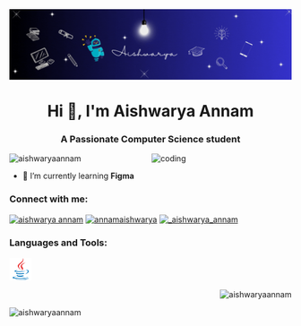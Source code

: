 <img align="center" alt="banner"  src="https://github.com/aishwaryaannam/aishwaryaannam/blob/main/Black%20Elegant%20Personal%20LinkedIn%20Banner%20(2).gif">
<h1 align="center">Hi 👋, I'm Aishwarya Annam</h1>
<h3 align="center">A Passionate Computer Science student</h3>

<img align="right" alt="coding" width="250" src="https://i.pinimg.com/originals/75/8f/1c/758f1cd8cede9c3e4711306fc030f4ce.gif">

<p align="left"> <img src="https://komarev.com/ghpvc/?username=aishwaryaannam&label=Profile%20views&color=0e75b6&style=flat" alt="aishwaryaannam" /> </p>

- 🌱 I’m currently learning **Figma**

<h3 align="left">Connect with me:</h3>
<p align="left">
<a href="https://linkedin.com/in/aishwarya annam" target="blank"><img align="center" src="https://raw.githubusercontent.com/rahuldkjain/github-profile-readme-generator/master/src/images/icons/Social/linked-in-alt.svg" alt="aishwarya annam" height="30" width="40" /></a>
<a href="https://www.codechef.com/users/annamaishwarya" target="blank"><img align="center" src="https://cdn.jsdelivr.net/npm/simple-icons@3.1.0/icons/codechef.svg" alt="annamaishwarya" height="30" width="40" /></a>
<a href="https://www.leetcode.com/_aishwarya_annam" target="blank"><img align="center" src="https://raw.githubusercontent.com/rahuldkjain/github-profile-readme-generator/master/src/images/icons/Social/leet-code.svg" alt="_aishwarya_annam" height="30" width="40" /></a>
</p>

<h3 align="left">Languages and Tools:</h3>
<p align="left"> <a href="https://www.java.com" target="_blank" rel="noreferrer"> <img src="https://raw.githubusercontent.com/devicons/devicon/master/icons/java/java-original.svg" alt="java" width="40" height="40"/> </a> </p>

<p>&nbsp;<img align="right" src="https://github-readme-stats.vercel.app/api?username=aishwaryaannam&show_icons=true&locale=en" alt="aishwaryaannam" /></p>

<p><img align="center" src="https://github-readme-streak-stats.herokuapp.com/?user=aishwaryaannam&" alt="aishwaryaannam" /></p>


<!--
**aishwaryaannam/aishwaryaannam** is a ✨ _special_ ✨ repository because its `README.md` (this file) appears on your GitHub profile.

Here are some ideas to get you started:

- 🔭 I’m currently working on ...
- 🌱 I’m currently learning ...
- 👯 I’m looking to collaborate on ...
- 🤔 I’m looking for help with ...
- 💬 Ask me about ...
- 📫 How to reach me: ...
- 😄 Pronouns: ...
- ⚡ Fun fact: ...
-->
